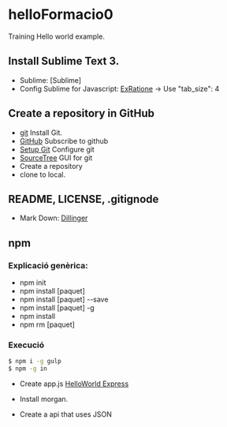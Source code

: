 # helloFormacio0
Training Hello world example.


## Install Sublime Text 3.

* Sublime: [Sublime]
* Config Sublime for Javascript: [ExRatione] -> Use "tab_size": 4

## Create a repository in GitHub

* [git] Install Git.
* [GitHub] Subscribe to github
* [Setup Git] Configure git
* [SourceTree] GUI for git
* Create a repository
* clone to local.


## README, LICENSE, .gitignode

* Mark Down: [Dillinger]

## npm

### Explicació genèrica:
* npm init
* npm install [paquet]
* npm install [paquet] --save
* npm install [paquet] -g
* npm install
* npm rm [paquet]

### Execució
```sh
$ npm i -g gulp
$ npm -g in
```

* Create app.js [HelloWorld Express]

* Install morgan.
* Create a api that uses JSON


[Dillinger]:http://dillinger.io/
[Sublime:]:http://www.sublimetext.com/
[ExRatione]:https://www.exratione.com/2014/01/setting-up-sublime-text-3-for-javascript-development/
[git]: http://git-scm.com/
[GitHub]:https://github.com/
[Setup Git]:https://help.github.com/articles/set-up-git/
[SourceTree]:http://www.sourcetreeapp.com/
[HelloWorld Express]:http://expressjs.com/starter/hello-world.html
